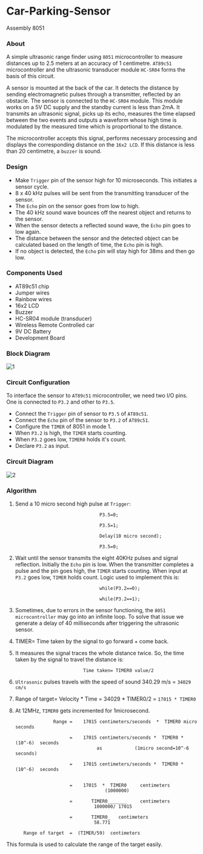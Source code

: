 # Car-Parking-Sensor

Assembly 8051

### About
A simple ultrasonic range finder using `8051` microcontroller to measure distances up to 2.5 meters at an accuracy of 1
centimetre. `AT89c51` microcontroller and the ultrasonic transducer module `HC-SR04` forms the basis of this circuit.

A sensor is mounted at the back of the car. It detects the distance by sending electromagnetic
pulses through a transmitter, reflected by an obstacle. The sensor is connected to the `HC-SR04` module. This module works on a 5V DC supply and the standby current is less than 2mA. It transmits an ultrasonic signal, picks up its echo, measures the time elapsed between the two events and outputs a waveform whose high time is modulated by the measured time which is proportional to the distance. 

The microcontroller accepts this signal, performs necessary processing and displays the corresponding distance on the `16x2 LCD`. 
If this distance is less than 20 centimetre, a `buzzer` is sound.

### Design
* Make `Trigger` pin of the sensor high for 10 microseconds. This initiates a sensor cycle.
* 8 x 40 kHz pulses will be sent from the transmitting transducer of the sensor.
* The `Echo` pin on the sensor goes from low to high.
* The 40 kHz sound wave bounces off the nearest object and returns to the sensor.
* When the sensor detects a reflected sound wave, the `Echo` pin goes to low again.
* The distance between the sensor and the detected object can be calculated based on the length of time, the `Echo` pin is high.
* If no object is detected, the `Echo` pin will stay high for 38ms and then go low. 

### Components Used
*	AT89c51 chip 
*	Jumper wires
* Rainbow wires
* 16x2 LCD
* Buzzer
* HC-SR04 module (transducer)
* Wireless Remote Controlled car
* 9V DC Battery
* Development Board

### Block Diagram
![1](https://user-images.githubusercontent.com/23147474/30789155-7e7a9570-a171-11e7-944a-6f9712aa4b9f.JPG)

### Circuit Configuration
To interface the sensor to `AT89c51` microcontroller, we need two I/O pins. One is connected to `P3.2` and other to `P3.5`.
* Connect the `Trigger` pin of sensor to `P3.5` of `AT89c51`.
* Connect the `Echo` pin of the sensor to `P3.2` of `AT89c51`.
* Configure the `TIMER` of 8051 in mode 1.
* When `P3.2` is high, the `TIMER` starts counting.
* When `P3.2` goes low, `TIMER0` holds it's count.
* Declare `P3.2` as input.

### Circuit Diagram
![2](https://user-images.githubusercontent.com/23147474/30789919-b22132f8-a176-11e7-8024-e70f8d746308.JPG)


### Algorithm
1. Send a 10 micro second high pulse at `Trigger`: 

                                      P3.5=0;
                                      
                                      P3.5=1;
                                      
                                      Delay(10 micro second);
                                      
                                      P3.5=0;
                                      
2. Wait until the sensor transmits the eight 40KHz pulses and signal reflection. Initially the `Echo` pin is low. When the transmitter completes a pulse and the pin goes high, the `TIMER` starts counting. When input at `P3.2` goes low, `TIMER` holds count. Logic used to implement this is:

                                      while(P3.2==0);
                                      
                                      while(P3.2==1); 
                                      
3. Sometimes, due to errors in the sensor functioning, the `8051 microcontroller` may go into an infinite loop. To solve that issue we generate a delay of 40 milliseconds after triggering the ultrasonic sensor.
 
4. TIMER= Time taken by the signal to go forward + come back.

5. It measures the signal traces the whole distance twice. So, the time taken by the signal to travel the distance is:

                                Time taken= TIMER0 value/2

6. `Ultrasonic` pulses travels with the speed of sound 340.29 m/s = `34029 cm/s`

7. Range of target= Velocity * Time = 34029 * TIMER0/2 =  `17015 * TIMER0`
                                                  
8. At 12MHz, `TIMER0` gets incremented for 1microsecond.

                     Range =    17015 centimeters/seconds  *  TIMER0 micro seconds

                           =    17015 centimeters/seconds *  TIMER0 * (10^-6)  seconds                 
                                     as            (1micro second=10^-6 seconds)
                        
                           =    17015 centimeters/seconds *  TIMER0 * (10^-6)  seconds  
                         
                              
                           =    17015  *  TIMER0     centimeters 
                                        (1000000)   
                           
                           =       TIMER0_______     centimeters 
                                    1000000/ 17015  

                           =       TIMER0_   centimeters 
                                    58.771

          Range of target  =  (TIMER/59)  centimeters 
                   
This formula is used to calculate the range of the target easily.


